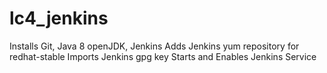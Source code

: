 # lc4_jenkins

Installs Git, Java 8 openJDK, Jenkins
Adds Jenkins yum repository for redhat-stable
Imports Jenkins gpg key
Starts and Enables Jenkins Service

